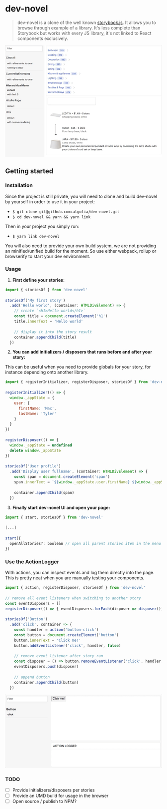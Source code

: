 # dev-novel

> dev-novel is a clone of the well known [storybook.js](https://github.com/storybooks/storybook). It allows you to browse through example of a library. It's less complete than Storybook but works with every JS library, it's not linked to React components exclusively.

![preview](./demo.gif)

## Getting started

### Installation

Since the project is still private, you will need to clone and build dev-novel by yourself in order to use it in your project:

* `$ git clone git@github.com:algolia/dev-novel.git`
* `$ cd dev-novel && yarn && yarn link`

Then in your project you simply run:

* `$ yarn link dev-novel`

You will also need to provide your own build system, we are not providing an minified/unified build for the moment. So use either webpack, rollup or browserify to start your dev environment.

### Usage

1. **First define your stories:**

  ```javascript
  import { storiesOf } from 'dev-novel'

  storiesOf('My first story')
    .add('Hello world', (container: HTMLDivElement) => {
      // create `<h1>Hello world</h1>`
      const title = document.createElement('h1')
      title.innerText = 'Hello world'

      // display it into the story result
      container.appendChild(title)
    })
  ```

2. **You can add initializers / disposers that runs before and after your story:**

  This can be useful when you need to provide globals for your story, for instance depending onto another library.

  ```javascript
  import { registerInitializer, registerDisposer, storiesOf } from 'dev-novel'

  registerInitializer(() => {
    window._appState = {
      user: {
        firstName: 'Max',
        lastName: 'Tyler'
      }
    }
  })

  registerDisposer(() => {
    window._appState = undefined
    delete window._appState
  })

  storiesOf('User profile')
    .add('Display user fullname', (container: HTMLDivElement) => {
      const span = document.createElement('span')
      span.innerText = `${window._appState.user.firstName} ${window._appState.user.lastName}`

      container.appendChild(span)
    })
  ```

3. **Finally start dev-novel UI and open your page:**

  ```javascript
  import { start, storiesOf } from 'dev-novel'

  [...]

  start({
    openAllStories?: boolean // open all parent stories item in the menu by default
  })
  ```

### Use the ActionLogger

With actions, you can inspect events and log them directly into the page. This is pretty neat when you are manually testing your components.

```javascript
import { action, registerDisposer, storiesOf } from 'dev-novel'

// remove all event listeners when switching to another story
const eventDisposers = []
registerDisposer(() => { eventDisposers.forEach(disposer => disposer()) })

storiesOf('Button')
  .add('click', container => {
    const handler = action('button-click')
    const button = document.createElement('button')
    button.innerText = 'Click me!'
    button.addEventListener('click', handler, false)

    // remove event listener after story ran
    const disposer = () => button.removeEventListener('click', handler, false)
    eventDisposers.push(disposer)

    // append button
    container.appendChild(button)
  })
```

![preview-action-logger](./preview-action-logger.gif)

### TODO

* [ ] Provide initializers/disposers per stories
* [ ] Provide an UMD build for usage in the browser
* [ ] Open source / publish to NPM?
